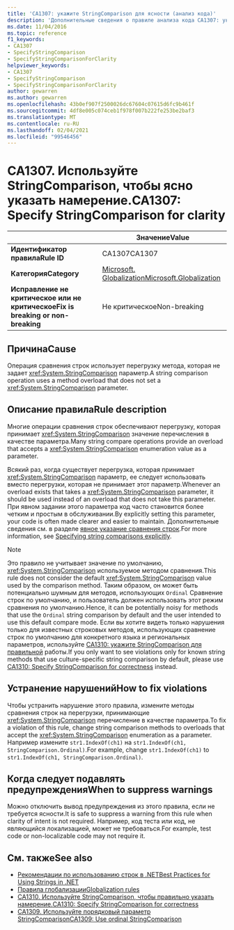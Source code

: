 ```yaml
---
title: 'CA1307: укажите StringComparison для ясности (анализ кода)'
description: 'Дополнительные сведения о правиле анализа кода CA1307: указание StringComparison для ясности'
ms.date: 11/04/2016
ms.topic: reference
f1_keywords:
- CA1307
- SpecifyStringComparison
- SpecifyStringComparisonForClarity
helpviewer_keywords:
- CA1307
- SpecifyStringComparison
- SpecifyStringComparisonForClarity
author: gewarren
ms.author: gewarren
ms.openlocfilehash: 43b0ef907f2500026dc67604c07615d6fc9b461f
ms.sourcegitcommit: 4df8e005c074ceb1f978f007b222fe253be2baf3
ms.translationtype: MT
ms.contentlocale: ru-RU
ms.lasthandoff: 02/04/2021
ms.locfileid: "99546456"
---
```

# <a name="ca1307-specify-stringcomparison-for-clarity"></a><span data-ttu-id="31a10-103">CA1307. Используйте StringComparison, чтобы ясно указать намерение.</span><span class="sxs-lookup"><span data-stu-id="31a10-103">CA1307: Specify StringComparison for clarity</span></span>

| | <span data-ttu-id="31a10-104">Значение</span><span class="sxs-lookup"><span data-stu-id="31a10-104">Value</span></span> |
|-|-|
| <span data-ttu-id="31a10-105">**Идентификатор правила**</span><span class="sxs-lookup"><span data-stu-id="31a10-105">**Rule ID**</span></span> |<span data-ttu-id="31a10-106">CA1307</span><span class="sxs-lookup"><span data-stu-id="31a10-106">CA1307</span></span>|
| <span data-ttu-id="31a10-107">**Категория**</span><span class="sxs-lookup"><span data-stu-id="31a10-107">**Category**</span></span> |[<span data-ttu-id="31a10-108">Microsoft. Globalization</span><span class="sxs-lookup"><span data-stu-id="31a10-108">Microsoft.Globalization</span></span>](globalization-warnings.md)|
| <span data-ttu-id="31a10-109">**Исправление не критическое или не критическое**</span><span class="sxs-lookup"><span data-stu-id="31a10-109">**Fix is breaking or non-breaking**</span></span> |<span data-ttu-id="31a10-110">Не критическое</span><span class="sxs-lookup"><span data-stu-id="31a10-110">Non-breaking</span></span>|

## <a name="cause"></a><span data-ttu-id="31a10-111">Причина</span><span class="sxs-lookup"><span data-stu-id="31a10-111">Cause</span></span>

<span data-ttu-id="31a10-112">Операция сравнения строк использует перегрузку метода, которая не задает <xref:System.StringComparison> параметр.</span><span class="sxs-lookup"><span data-stu-id="31a10-112">A string comparison operation uses a method overload that does not set a <xref:System.StringComparison> parameter.</span></span>

## <a name="rule-description"></a><span data-ttu-id="31a10-113">Описание правила</span><span class="sxs-lookup"><span data-stu-id="31a10-113">Rule description</span></span>

<span data-ttu-id="31a10-114">Многие операции сравнения строк обеспечивают перегрузку, которая принимает <xref:System.StringComparison> значение перечисления в качестве параметра.</span><span class="sxs-lookup"><span data-stu-id="31a10-114">Many string compare operations provide an overload that accepts a <xref:System.StringComparison> enumeration value as a parameter.</span></span>

<span data-ttu-id="31a10-115">Всякий раз, когда существует перегрузка, которая принимает <xref:System.StringComparison> параметр, ее следует использовать вместо перегрузки, которая не принимает этот параметр.</span><span class="sxs-lookup"><span data-stu-id="31a10-115">Whenever an overload exists that takes a <xref:System.StringComparison> parameter, it should be used instead of an overload that does not take this parameter.</span></span> <span data-ttu-id="31a10-116">При явном задании этого параметра код часто становится более четким и простым в обслуживании.</span><span class="sxs-lookup"><span data-stu-id="31a10-116">By explicitly setting this parameter, your code is often made clearer and easier to maintain.</span></span> <span data-ttu-id="31a10-117">Дополнительные сведения см. в разделе [явное указание сравнения строк](../../../standard/base-types/best-practices-strings.md#specifying-string-comparisons-explicitly).</span><span class="sxs-lookup"><span data-stu-id="31a10-117">For more information, see [Specifying string comparisons explicitly](../../../standard/base-types/best-practices-strings.md#specifying-string-comparisons-explicitly).</span></span>

> [!NOTE]
> <span data-ttu-id="31a10-118">Это правило не учитывает значение по умолчанию, <xref:System.StringComparison> используемое методом сравнения.</span><span class="sxs-lookup"><span data-stu-id="31a10-118">This rule does not consider the default <xref:System.StringComparison> value used by the comparison method.</span></span> <span data-ttu-id="31a10-119">Таким образом, он может быть потенциально шумным для методов, использующих `Ordinal` Сравнение строк по умолчанию, и пользователь должен использовать этот режим сравнения по умолчанию.</span><span class="sxs-lookup"><span data-stu-id="31a10-119">Hence, it can be potentially noisy for methods that use the `Ordinal` string comparison by default and the user intended to use this default compare mode.</span></span>
> <span data-ttu-id="31a10-120">Если вы хотите видеть только нарушения только для известных строковых методов, использующих сравнение строк по умолчанию для конкретного языка и региональных параметров, используйте [CA1310: укажите StringComparison для правильной](ca1310.md) работы.</span><span class="sxs-lookup"><span data-stu-id="31a10-120">If you only want to see violations only for known string methods that use culture-specific string comparison by default, please use [CA1310: Specify StringComparison for correctness](ca1310.md) instead.</span></span>

## <a name="how-to-fix-violations"></a><span data-ttu-id="31a10-121">Устранение нарушений</span><span class="sxs-lookup"><span data-stu-id="31a10-121">How to fix violations</span></span>

<span data-ttu-id="31a10-122">Чтобы устранить нарушение этого правила, измените методы сравнения строк на перегрузки, принимающие <xref:System.StringComparison> перечисление в качестве параметра.</span><span class="sxs-lookup"><span data-stu-id="31a10-122">To fix a violation of this rule, change string comparison methods to overloads that accept the <xref:System.StringComparison> enumeration as a parameter.</span></span> <span data-ttu-id="31a10-123">Например измените `str1.IndexOf(ch1)` на `str1.IndexOf(ch1, StringComparison.Ordinal)`.</span><span class="sxs-lookup"><span data-stu-id="31a10-123">For example, change `str1.IndexOf(ch1)` to `str1.IndexOf(ch1, StringComparison.Ordinal)`.</span></span>

## <a name="when-to-suppress-warnings"></a><span data-ttu-id="31a10-124">Когда следует подавлять предупреждения</span><span class="sxs-lookup"><span data-stu-id="31a10-124">When to suppress warnings</span></span>

<span data-ttu-id="31a10-125">Можно отключить вывод предупреждения из этого правила, если не требуется ясности.</span><span class="sxs-lookup"><span data-stu-id="31a10-125">It is safe to suppress a warning from this rule when clarity of intent is not required.</span></span> <span data-ttu-id="31a10-126">Например, код теста или код, не являющийся локализацией, может не требоваться.</span><span class="sxs-lookup"><span data-stu-id="31a10-126">For example, test code or non-localizable code may not require it.</span></span>

## <a name="see-also"></a><span data-ttu-id="31a10-127">См. также</span><span class="sxs-lookup"><span data-stu-id="31a10-127">See also</span></span>

- [<span data-ttu-id="31a10-128">Рекомендации по использованию строк в .NET</span><span class="sxs-lookup"><span data-stu-id="31a10-128">Best Practices for Using Strings in .NET</span></span>](../../../standard/base-types/best-practices-strings.md)
- [<span data-ttu-id="31a10-129">Правила глобализации</span><span class="sxs-lookup"><span data-stu-id="31a10-129">Globalization rules</span></span>](globalization-warnings.md)
- [<span data-ttu-id="31a10-130">CA1310. Используйте StringComparison, чтобы правильно указать намерение.</span><span class="sxs-lookup"><span data-stu-id="31a10-130">CA1310: Specify StringComparison for correctness</span></span>](ca1310.md)
- [<span data-ttu-id="31a10-131">CA1309. Используйте порядковый параметр StringComparison</span><span class="sxs-lookup"><span data-stu-id="31a10-131">CA1309: Use ordinal StringComparison</span></span>](ca1309.md)
